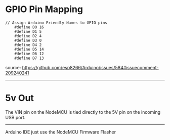 # GPIO Pin Mapping
```
// Assign Arduino Friendly Names to GPIO pins
    #define D0 16
    #define D1 5
    #define D2 4
    #define D3 0
    #define D4 2
    #define D5 14
    #define D6 12
    #define D7 13
```
source: https://github.com/esp8266/Arduino/issues/584#issuecomment-209240241

----

# 5v Out
The VIN pin on the NodeMCU is tied directly to the 5V pin on the incoming USB port.

----

Arduino IDE
just use the NodeMCU Firmware Flasher
